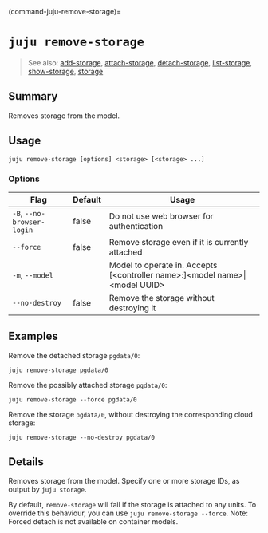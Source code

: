 (command-juju-remove-storage)=
# `juju remove-storage`
> See also: [add-storage](#add-storage), [attach-storage](#attach-storage), [detach-storage](#detach-storage), [list-storage](#list-storage), [show-storage](#show-storage), [storage](#storage)

## Summary
Removes storage from the model.

## Usage
```juju remove-storage [options] <storage> [<storage> ...]```

### Options
| Flag | Default | Usage |
| --- | --- | --- |
| `-B`, `--no-browser-login` | false | Do not use web browser for authentication |
| `--force` | false | Remove storage even if it is currently attached |
| `-m`, `--model` |  | Model to operate in. Accepts [&lt;controller name&gt;:]&lt;model name&gt;&#x7c;&lt;model UUID&gt; |
| `--no-destroy` | false | Remove the storage without destroying it |

## Examples

Remove the detached storage `pgdata/0`:

    juju remove-storage pgdata/0

Remove the possibly attached storage `pgdata/0`:

    juju remove-storage --force pgdata/0

Remove the storage `pgdata/0`, without destroying
the corresponding cloud storage:

    juju remove-storage --no-destroy pgdata/0



## Details

Removes storage from the model. Specify one or more
storage IDs, as output by `juju storage`.

By default, `remove-storage` will fail if the storage
is attached to any units. To override this behaviour,
you can use `juju remove-storage --force`.
Note: Forced detach is not available on container models.